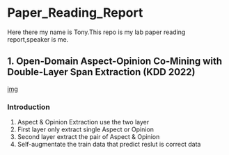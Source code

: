 # Paper_Reading_Report
Here there my name is Tony.This repo is my lab paper reading report,speaker is me.
## 1. Open-Domain Aspect-Opinion Co-Mining with Double-Layer Span Extraction (KDD 2022)
[img]()
### Introduction
1. Aspect & Opinion Extraction use the two layer 
2. First layer only extract single Aspect or Opinion
3. Second layer extract the pair of Aspect & Opinion
4. Self-augmentate the train data that predict reslut is correct data
